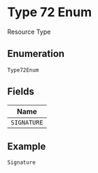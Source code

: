 
# Type 72 Enum

Resource Type

## Enumeration

`Type72Enum`

## Fields

| Name |
|  --- |
| `SIGNATURE` |

## Example

```
Signature
```

